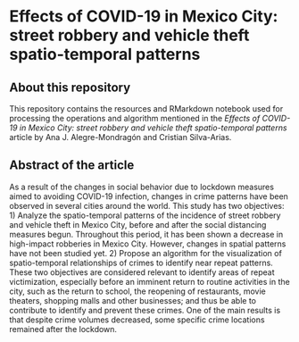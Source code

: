 # Effects of COVID-19 in Mexico City: street robbery and vehicle theft spatio-temporal patterns

## About this repository

This repository contains the resources and RMarkdown notebook used for processing the operations and algorithm mentioned in the *Effects of COVID-19 in Mexico City: street robbery and vehicle theft spatio-temporal patterns* article by Ana J. Alegre-Mondragón and Cristian Silva-Arias.

## Abstract of the article

As a result of the changes in social behavior due to lockdown measures aimed to avoiding COVID-19 infection, changes in crime patterns have been observed in several cities around the world. This study has two objectives: 1) Analyze the spatio-temporal patterns of the incidence of street robbery and vehicle theft in Mexico City, before and after the social distancing measures begun. Throughout this period, it has been shown a decrease in high-impact robberies in Mexico City. However, changes in spatial patterns have not been studied yet. 2) Propose an algorithm for the visualization of spatio-temporal relationships of crimes to identify near repeat patterns. These two objectives are considered relevant to identify areas of repeat victimization, especially before an imminent return to routine activities in the city, such as the return to school, the reopening of restaurants, movie theaters, shopping malls and other businesses; and thus be able to contribute to identify and prevent these crimes. One of the main results is that despite crime volumes decreased, some specific crime locations remained after the lockdown.

